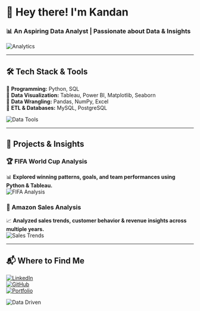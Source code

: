 # 👋 Hey there! I'm **Kandan**  
### 📊 An **Aspiring Data Analyst** | Passionate about Data & Insights  

![Analytics](https://media.giphy.com/media/XHAv3GveJg3lV8McwG/giphy.gif)  

---

## 🛠 **Tech Stack & Tools**  
🔹 **Programming:** Python, SQL  
🔹 **Data Visualization:** Tableau, Power BI, Matplotlib, Seaborn  
🔹 **Data Wrangling:** Pandas, NumPy, Excel  
🔹 **ETL & Databases:** MySQL, PostgreSQL  
  

![Data Tools](https://media.giphy.com/media/YQitE4YNQNahy/giphy.gif)  

---

## 🚀 **Projects & Insights**  
### 🏆 FIFA World Cup Analysis  
📊 **Explored winning patterns, goals, and team performances using Python & Tableau.**  
![FIFA Analysis](https://media.giphy.com/media/3o7aD2saalBwwftBIY/giphy.gif)  

### 🛒 Amazon Sales Analysis  
📈 **Analyzed sales trends, customer behavior & revenue insights across multiple years.**  
![Sales Trends](https://media.giphy.com/media/VbnUQpnihPSIgIXuZv/giphy.gif)  

---

## 📬 **Where to Find Me**  
[![LinkedIn](https://img.shields.io/badge/LinkedIn-Kandan-blue?style=for-the-badge&logo=linkedin)](your-linkedin-url)  
[![GitHub](https://img.shields.io/badge/GitHub-Kandan-black?style=for-the-badge&logo=github)](https://github.com/your-username)  
[![Portfolio](https://img.shields.io/badge/Portfolio-Visit-brightgreen?style=for-the-badge&logo=web)](your-portfolio-url)  

![Data Driven](https://media.giphy.com/media/26xBwdIuRJiAIqHwA/giphy.gif)  



<!---
Kandan-S/Kandan-S is a ✨ special ✨ repository because its `README.md` (this file) appears on your GitHub profile.
You can click the Preview link to take a look at your changes.
--->
